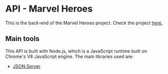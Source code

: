 # API - Marvel Heroes

This is the back-end of the Marvel Heroes project. Check the project [here.](https://github.com/users/MatheusRoichman/projects/2)

## Main tools
This API is built with Node.js, which is a JavaScript runtime built on Chrome's V8 JavaScript engine. The main libraries used are:
- [JSON Server](https://github.com/typicode/json-server).
